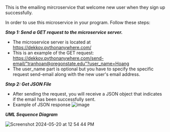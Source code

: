 This is the emailing mircroservice that welcome new user when they sign up successfully.

In order to use this microservice in your program. Follow these steps:

***Step 1: Send a GET request to the microservice server.***
  + The microservice server is located at https://dekkov.pythonanywhere.com/
  + This is an example of the GET request: https://dekkov.pythonanywhere.com/send-email/"tranhoan@oregonstate.edu"?user_name=Hoang
  + The user_name part is optional but you have to specify the specific request send-email along with the new user's email address.

    
***Step 2: Get JSON File***
  + After sending the request, you will receive a JSON object that indicates if the email has been successfully sent.
  + Example of JSON response
  ![image](https://github.com/dekkov/microservice/assets/99220799/f69062f9-6b46-4f39-80e4-fc46ab7d5c24)


***UML Sequence Diagram***

![Screenshot 2024-05-20 at 12 54 44 PM](https://github.com/dekkov/microservice/assets/99220799/6ff02922-ee44-4ed3-8f4b-7c089f6bb354)
